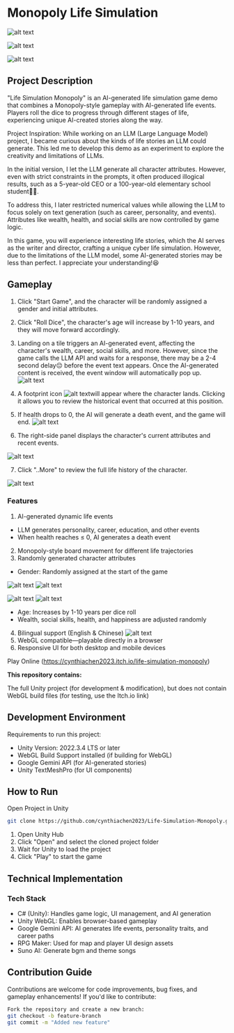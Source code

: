 # Monopoly Life Simulation
![alt text](3315143657a4ab77856d15327a11314.png)

![alt text](6723340cc447a6411752a19ac926ddd.png)

![alt text](Map019.png)
## Project Description
"Life Simulation Monopoly" is an AI-generated life simulation game demo that combines a Monopoly-style gameplay with AI-generated life events. Players roll the dice to progress through different stages of life, experiencing unique AI-created stories along the way.

Project Inspiration:
While working on an LLM (Large Language Model) project, I became curious about the kinds of life stories an LLM could generate. This led me to develop this demo as an experiment to explore the creativity and limitations of LLMs.

In the initial version, I let the LLM generate all character attributes. However, even with strict constraints in the prompts, it often produced illogical results, such as a 5-year-old CEO or a 100-year-old elementary school student🤦‍♂️.

To address this, I later restricted numerical values while allowing the LLM to focus solely on text generation (such as career, personality, and events). Attributes like wealth, health, and social skills are now controlled by game logic.

In this game, you will experience interesting life stories, which the AI serves as the writer and director, crafting a unique cyber life simulation. However, due to the limitations of the LLM model, some AI-generated stories may be less than perfect. I appreciate your understanding!😆

## Gameplay
1. Click "Start Game", and the character will be randomly assigned a gender and initial attributes.
2. Click "Roll Dice", the character's age will increase by 1-10 years, and they will move forward accordingly.
3. Landing on a tile triggers an AI-generated event, affecting the character's wealth, career, social skills, and more. However, since the game calls the LLM API and waits for a response, there may be a 2-4 second delay😔 before the event text appears. Once the AI-generated content is received, the event window will automatically pop up.
![alt text](image.png)

4. A footprint icon ![alt text](tile_0078.png)will appear where the character lands. Clicking it allows you to review the historical event that occurred at this position.

5. If health drops to 0, the AI will generate a death event, and the game will end.
![alt text](9a7458e0c6bca6e37a62783ee7b22d7.png)
6. The right-side panel displays the character's current attributes and recent events.

![alt text](image-1.png)

7. Click "..More" to review the full life history of the character.

![alt text](image-7.png)
### Features
1. AI-generated dynamic life events
- LLM generates personality, career, education, and other events
- When health reaches ≤ 0, AI generates a death event
2. Monopoly-style board movement for different life trajectories
3. Randomly generated character attributes
- Gender: Randomly assigned at the start of the game

![alt text](image-2.png) 
![alt text](image-3.png)

![alt text](image-4.png)
![alt text](image-5.png)
- Age: Increases by 1-10 years per dice roll
- Wealth, social skills, health, and happiness are adjusted randomly
4. Bilingual support (English & Chinese)
![alt text](image-6.png)
5. WebGL compatible—playable directly in a browser
6. Responsive UI for both desktop and mobile devices

Play Online (https://cynthiachen2023.itch.io/life-simulation-monopoly)

**This repository contains:**

The full Unity project (for development & modification), but does not contain WebGL build files (for testing, use the Itch.io link)

## Development Environment
Requirements to run this project:
- Unity Version: 2022.3.4 LTS or later
- WebGL Build Support installed (if building for WebGL)
- Google Gemini API (for AI-generated stories)
- Unity TextMeshPro (for UI components)

## How to Run
Open Project in Unity
```bash
git clone https://github.com/cynthiachen2023/Life-Simulation-Monopoly.git
```
1. Open Unity Hub
2. Click "Open" and select the cloned project folder
3. Wait for Unity to load the project
4. Click "Play" to start the game

## Technical Implementation
### Tech Stack
- C# (Unity): Handles game logic, UI management, and AI generation
- Unity WebGL: Enables browser-based gameplay
- Google Gemini API: AI generates life events, personality traits, and career paths
- RPG Maker: Used for map and player UI design assets
- Suno AI: Generate bgm and theme songs

## Contribution Guide
Contributions are welcome for code improvements, bug fixes, and gameplay enhancements!
If you'd like to contribute:
```BASH
Fork the repository and create a new branch:
git checkout -b feature-branch
git commit -m "Added new feature"
```